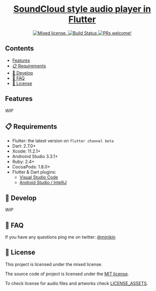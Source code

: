 <h1 align="center">
  <a href="https://github.com/minikin/flutter-audio">
   SoundCloud style audio player in Flutter
  </a>
</h1>

<p align="center">
  <a href="https://github.com/minikin/flutter-audio/blob/develop/LICENSE">
    <img src="https://img.shields.io/badge/license-mixed-blue.svg" alt="Mixed license." />
  </a>
  <a href="https://app.bitrise.io/app/474b5771151802eb">
    <img src="https://app.bitrise.io/app/474b5771151802eb/status.svg?token=4s7obPnI_yciJHHVwQG_Bg&branch=develop" alt="Build Status" />
  </a>
  <a href="https://facebook.github.io/react-native/docs/contributing">
    <img src="https://img.shields.io/badge/PRs-welcome-brightgreen.svg" alt="PRs welcome!" />
  </a>
</p>

## Contents

- [Features](#features)
- [📋 Requirements](#-requirements)
- [🎉 Develop](#-develop)
- [📖 FAQ](#-faq)
- [📄 License](#-license)

## Features

_WIP_

## 📋 Requirements

- Flutter: the latest version on `flutter channel beta`
- Dart: 2.7.0+
- Xcode: 11.2.1+
- Androind Studio 3.3.1+
- Ruby: 2.4+
- CocoaPods: 1.8.0+
- Flutter & Dart plugins:
  - [Visual Studio Code](https://flutter.dev/docs/get-started/editor?tab=androidstudio)
  - [Android Studio / IntelliJ](https://flutter.dev/docs/get-started/editor?tab=vscode)

## 🎉 Develop

_WIP_

## 📖 FAQ

If you have any questions ping me on twitter: [@minikin](https://twitter.com/minikin)

## 📄 License

This project is licensed under the mixed license.

The source code of project is licensed under the [MIT license](LICENSE_SOURCE_CODE).

To check license for audio files and artworks check [LICENSE_ASSETS](LICENSE_ASSETS).
